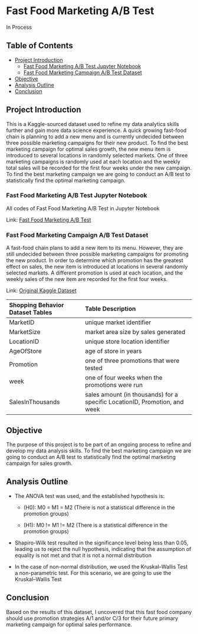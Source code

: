 # Fast Food Marketing A/B Test

In Process

## Table of Contents

- [Project Introduction](#project-introduction)
    - [Fast Food Marketing A/B Test Jupyter Notebook](#fast-food-marketing-ab-test-jupyter-notebook)
    - [Fast Food Marketing Campaign A/B Test Dataset](#fast-food-marketing-campaign-ab-test-dataset)
- [Objective](#objective)
- [Analysis Outline](#analysis-outline)
- [Conclusion](#conclusion)

## Project Introduction

This is a Kaggle-sourced dataset used to refine my data analytics skills further and gain more data science experience. A quick growing fast-food chain is planning to add a new menu and is currently undecided between three possible marketing campaigns for their new product. To find the best marketing campaign for optimal sales growth, the new menu item is introduced to several locations in randomly selected markets. One of three marketing campaigns is randomly used at each location and the weekly total sales will be recorded for the first four weeks under the new campaign. To find the best marketing campaign we are going to conduct an A/B test to statistically find the optimal marketing campaign.

### Fast Food Marketing A/B Test Jupyter Notebook

All codes of Fast Food Marketing A/B Test in Jupyter Notebook

Link: [Fast Food Marketing A/B Test](https://github.com/jasondo-da/Fast_Food_Marketing_Campaign_AB_Test/blob/main/fast_food_ab_test.ipynb)

### Fast Food Marketing Campaign A/B Test Dataset

A fast-food chain plans to add a new item to its menu. However, they are still undecided between three possible marketing campaigns for promoting the new product. In order to determine which promotion has the greatest effect on sales, the new item is introduced at locations in several randomly selected markets. A different promotion is used at each location, and the weekly sales of the new item are recorded for the first four weeks.

Link: [Original Kaggle Dataset](https://www.kaggle.com/datasets/chebotinaa/fast-food-marketing-campaign-ab-test/data)

| Shopping Behavior Dataset Tables | Table Description |
| :------------- | :------------ |
| MarketID | unique market identifier |
| MarketSize | market area size by sales generated |
| LocationID | unique store location identifier |
| AgeOfStore | age of store in years |
| Promotion | one of three promotions that were tested |
| week | one of four weeks when the promotions were run |
| SalesInThousands | sales amount (in thousands) for a specific LocationID, Promotion, and week |

## Objective

The purpose of this project is to be part of an ongoing process to refine and develop my data analysis skills. To find the best marketing campaign we are going to conduct an A/B test to statistically find the optimal marketing campaign for sales growth.

## Analysis Outline

- The ANOVA test was used, and the established hypothesis is:

    - (H0): M0 = M1 = M2 (There is not a statistical difference in the promotion groups)
    
    - (H1): M0 != M1 != M2 (There is a statistical difference in the promotion groups)

- Shapiro-Wilk test resulted in the significance level being less than 0.05, leading us to reject the null hypothesis, indicating that the assumption of equality is not met and that it is not a normal distribution

- In the case of non-normal distribution, we used the Kruskal–Wallis Test a non-parametric test. For this scenario, we are going to use the Kruskal–Wallis Test

## Conclusion

Based on the results of this dataset, I uncovered that this fast food company should use promotion strategies A/1 and/or C/3 for their future primary marketing campaign for optimal sales performance.
